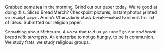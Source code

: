 Grabbed some tea in the morning. Grind out our paper today. We're good at doing this. Sliced Bread Merch? Checkpoint pictures, instant photos printed on receipt paper. Annie’s Charcuterie study break—asked to inherit her list of ideas. Submitted our religion paper. 

Something about Mithraism. A voice that told us *you shall go out and break bread with strangers*. An enterprise to not go hungry, to be in communion. We study frats, we study religious groups.
